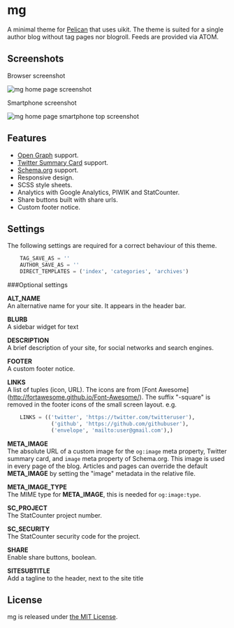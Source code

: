 mg
==============

A minimal theme for [Pelican](http://blog.getpelican.com/) that uses uikit.
The theme is suited for a single author blog without tag pages nor
blogroll. Feeds are provided via ATOM.


Screenshots
--------------

Browser screenshot

![mg home page screenshot](https://raw.githubusercontent.com/lucachr/pelican-mg/master/home-page-screenshot.png)

Smartphone screenshot

![mg home page smartphone top screenshot](https://github.com/lucachr/pelican-mg/blob/master/home-page-smartphone-top.png)

Features
--------------

* [Open Graph](http://ogp.me) support.
* [Twitter Summary Card](https://dev.twitter.com/cards/types/summary) support.
* [Schema.org](http://schema.org) support.
* Responsive design.
* SCSS style sheets.
* Analytics with Google Analytics, PIWIK and StatCounter.
* Share buttons built with share urls.
* Custom footer notice.

Settings
--------------

The following settings are required for a correct behaviour of this theme.

```python
    TAG_SAVE_AS = ''
    AUTHOR_SAVE_AS = ''
    DIRECT_TEMPLATES = ('index', 'categories', 'archives')
```

###Optional settings

**ALT_NAME**  
An alternative name for your site. It appears in the header bar.

**BLURB**  
A sidebar widget for text

**DESCRIPTION**  
A brief description of your site, for social networks and search engines.

**FOOTER**  
A custom footer notice.

**LINKS**  
A list of tuples (icon, URL). The icons are from [Font Awesome]
(http://fortawesome.github.io/Font-Awesome/). The suffix "-square" is removed
in the footer icons of the small screen layout.
e.g.
```python
    LINKS = (('twitter', 'https://twitter.com/twitteruser'),
              ('github', 'https://github.com/githubuser'),
              ('envelope', 'mailto:user@gmail.com'),)
```

**META_IMAGE**  
The absolute URL of a custom image for the `og:image` meta property, Twitter
summary card, and `image` meta property of Schema.org. This image is used in
every page of the blog. Articles and pages can override the default
**META_IMAGE** by setting the "image" metadata in the relative file.

**META_IMAGE_TYPE**  
The MIME type for **META_IMAGE**, this is needed for `og:image:type`.

**SC_PROJECT**  
The StatCounter project number.

**SC_SECURITY**  
The StatCounter security code for the project.

**SHARE**  
Enable share buttons, boolean.

**SITESUBTITLE**  
Add a tagline to the header, next to the site title

License
---------

mg is released under [the MIT License](http://opensource.org/licenses/MIT).
